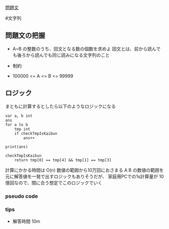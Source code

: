 [問題文](https://atcoder.jp/contests/abc090/tasks/abc090_b)

#文字列

## 問題文の把握

- A~B の整数のうち、回文となる数の個数を求めよ
回文とは、前から読んでも後ろから読んでも同じ読みになる文字列のこと

- 制約
- 100000 <= A <= B <= 99999


## ロジック

まともに計算するとしたら以下のようなロジックになる

```
var a, b int
ans
for a to b
    tmp int
    if checkTmpIsKaibun
        ans++

print(ans)

checkTmpIsKaibun
    return tmp[0] == tmp[4] && tmp[1] == tmp[3]
```

計算にかかる時間は O(n) 数値の範囲から10万回におさまる
A B の数値の範囲を元に解答値を一発で出すロジックもありそうだが、
家庭用PCでの1s計算量が 10 億回なので、間に合う想定でこのロジックでいく


### pseudo code


### tips

- 解答時間 10m
